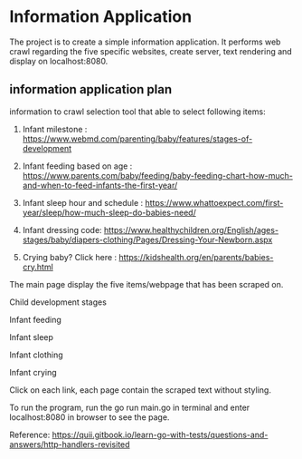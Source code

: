 # Information Application
The project is to create a simple information application. It performs web crawl regarding the five specific websites, create server, text rendering and display on localhost:8080.

## information application plan
information to crawl
selection tool that able to select following items:

1. Infant milestone : https://www.webmd.com/parenting/baby/features/stages-of-development
    
2. Infant feeding based on age : https://www.parents.com/baby/feeding/baby-feeding-chart-how-much-and-when-to-feed-infants-the-first-year/ 
    
3. Infant sleep hour and schedule : https://www.whattoexpect.com/first-year/sleep/how-much-sleep-do-babies-need/
    
4. Infant dressing code: https://www.healthychildren.org/English/ages-stages/baby/diapers-clothing/Pages/Dressing-Your-Newborn.aspx
    
5. Crying baby? Click here : https://kidshealth.org/en/parents/babies-cry.html


The main page display the five items/webpage that has been scraped on.

Child development stages

Infant feeding

Infant sleep

Infant clothing

Infant crying

Click on each link, each page contain the scraped text without styling.

To run the program, run the go run main.go in terminal and enter localhost:8080 in browser to see the page.

Reference:
https://quii.gitbook.io/learn-go-with-tests/questions-and-answers/http-handlers-revisited

